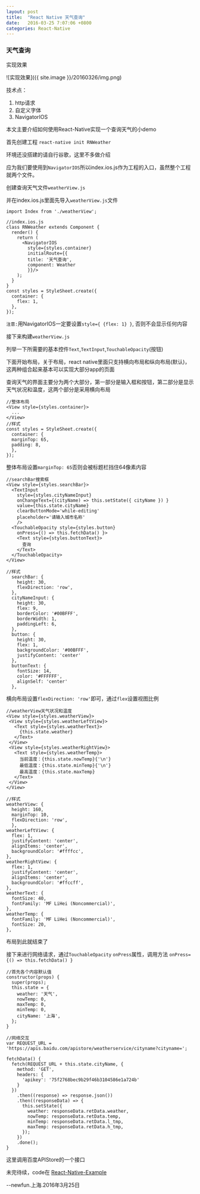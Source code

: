```yaml
---
layout: post
title:  "React Native 天气查询"
date:   2016-03-25 7:07:06 +0800
categories: React-Native
---
```


### 天气查询

实现效果

![实现效果]({{ site.image }}/20160326/img.png)

技术点：

1. http请求
2. 自定义字体
3. NavigatorIOS

本文主要介绍如何使用React-Native实现一个查询天气的小demo

首先创建工程 `react-native init RNWeather`

环境还没搭建的请自行谷歌，这里不多做介绍

应为我们要使用到`NavigatorIOS`所以index.ios.js作为工程的入口，虽然整个工程就两个文件。

创建查询天气文件`weatherView.js`

并在index.ios.js里面先导入`weatherView.js`文件

`import Index from './weatherView';`


	//index.ios.js
	class RNWeather extends Component {
	  render() {
	    return (
	      <NavigatorIOS
	        style={styles.container}
	        initialRoute={{
	        title: '天气查询',
	        component: Weather
	        }}/>
	    );
	  }
	}
	const styles = StyleSheet.create({
	  container: {
	    flex: 1,
	  },
	});	

`注意:`用NavigatorIOS一定要设置`style={ {flex: 1} }`, 否则不会显示任何内容

接下来构建`weatherView.js`

列举一下所需要的基本控件`Text`,`TextInput`,`TouchableOpacity`(按钮)

下面开始布局，关于布局，react native里面只支持横向布局和纵向布局(默认)，这两种组合起来基本可以实现大部分app的页面

查询天气的界面主要分为两个大部分，第一部分是输入框和按钮，第二部分是显示天气状况和温度，这两个部分是采用横向布局

	//整体布局
	<View style={styles.container}>
	  ...
	</View>
	//样式
	const styles = StyleSheet.create({
	  container: {
      marginTop: 65,
      padding: 8,
      },
	});
	
整体布局设置`marginTop: 65`否则会被标题栏挡住64像素内容

	//searchBar搜索框
    <View style={styles.searchBar}>
      <TextInput
        style={styles.cityNameInput}
        onChangeText={(cityName) => this.setState({ cityName }) }
        value={this.state.cityName}
        clearButtonMode='while-editing'
        placeholder='请输入城市名称'
        />
      <TouchableOpacity style={styles.button}
        onPress={() => this.fetchData() }>
        <Text style={styles.buttonText}>
          查询
        </Text>
      </TouchableOpacity>
    </View>  
    
	//样式
	  searchBar: {
	    height: 30,
	    flexDirection: 'row',
      },
      cityNameInput: {
    	height: 30,
    	flex: 9,
    	borderColor: '#00BFFF',
    	borderWidth: 1,
    	paddingLeft: 6,
	  },
	  button: {
	    height: 30,
	    flex: 1,
	    backgroundColor: '#00BFFF',
	    justifyContent: 'center'
	  },
	  buttonText: {
	    fontSize: 14,
	    color: '#FFFFFF',
	    alignSelf: 'center'
	  },
   
 横向布局设置`flexDirection: 'row'`即可，通过`flex`设置视图比例
 
	//weatherView天气状况和温度
	<View style={styles.weatherView}>
	 <View style={styles.weatherLeftView}>
	   <Text style={styles.weatherText}>
	     {this.state.weather}
	   </Text>
	 </View>
	 <View style={styles.weatherRightView}>
	   <Text style={styles.weatherTemp}>
	     当前温度：{this.state.nowTemp}{'\n'}
	     最低温度：{this.state.minTemp}{'\n'}
	     最高温度：{this.state.maxTemp}
	   </Text>
	 </View>
	</View>
	
	//样式
	weatherView: {
      height: 160,
      marginTop: 10,
      flexDirection: 'row',
	  },
	weatherLeftView: {
      flex: 1,
      justifyContent: 'center',
      alignItems: 'center',
      backgroundColor: '#ffffcc',
    },
    weatherRightView: {
	  flex: 1,
	  justifyContent: 'center',
      alignItems: 'center',
      backgroundColor: '#ffccff',
    },
    weatherText: {
      fontSize: 40,
      fontFamily: 'MF LiHei (Noncommercial)',
    },
    weatherTemp: {
      fontFamily: 'MF LiHei (Noncommercial)',
      fontSize: 20,
    },
 
布局到此就结束了

接下来进行网络请求，通过`TouchableOpacity` `onPress`属性，调用方法
`onPress={() => this.fetchData() }`

	//首先各个内容默认值
	constructor(props) {
	  super(props);
	  this.state = {
	    weather: '天气',
	    nowTemp: 0,
	    maxTemp: 0,
	    minTemp: 0,
	    cityName: '上海',
	  };
	}
	
	//网络交互
	var REQUEST_URL = 'https://apis.baidu.com/apistore/weatherservice/cityname?cityname=';
	
	fetchData() {
	  fetch(REQUEST_URL + this.state.cityName, {
	    method: 'GET',
	    headers: {
	      'apikey': '75f2768bec9b29f46b3104586e1a724b'
	    }
	  })
	    .then((response) => response.json())
	    .then((responseData) => {
	      this.setState({
	        weather: responseData.retData.weather,
	        nowTemp: responseData.retData.temp,
	        minTemp: responseData.retData.l_tmp,
	        maxTemp: responseData.retData.h_tmp,
	      });
	    })
	    .done();
	}
	
这里调用百度APIStore的一个接口


未完待续，code在 [React-Native-Example](https://github.com/newfun1994/React-Native-Example)



--newfun.上海.2016年3月25日



